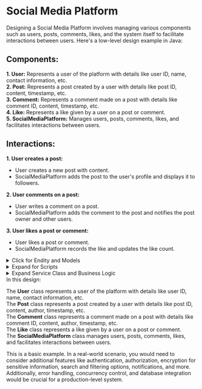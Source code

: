 # Social Media Platform

Designing a Social Media Platform involves managing various components such as users, posts, comments, likes, and the system itself to facilitate interactions between users. Here's a low-level design example in Java:

## Components:

**1.  User:** Represents a user of the platform with details like user ID, name, contact information, etc.<br />
**2.  Post:** Represents a post created by a user with details like post ID, content, timestamp, etc.<br />
**3.  Comment:** Represents a comment made on a post with details like comment ID, content, timestamp, etc.<br />
**4.  Like:** Represents a like given by a user on a post or comment.<br />
**5.  SocialMediaPlatform:** Manages users, posts, comments, likes, and facilitates interactions between users.<br />

## Interactions:

**1. User creates a post:**

*  User creates a new post with content.
*  SocialMediaPlatform adds the post to the user's profile and displays it to followers.
  
**2.  User comments on a post:**
*  User writes a comment on a post.
*  SocialMediaPlatform adds the comment to the post and notifies the post owner and other users.
  
**3.  User likes a post or comment:**
*  User likes a post or comment.
*  SocialMediaPlatform records the like and updates the like count.


<details>
  <summary> Click for Endity and Models</summary>

  ```ruby

@Entity
public class User {
    @Id
    private String userId;
    private String name;
    private String contactInfo;

    @OneToMany(mappedBy = "author")
    private List<Post> posts;

    @ManyToMany(mappedBy = "followers")
    private List<User> followers;

    // Constructors, getters, and setters
}

@Entity
public class Post {
    @Id
    private String postId;
    private String content;

    @ManyToOne
    @JoinColumn(name = "user_id")
    private User author;

    private Date timestamp;

    @OneToMany(mappedBy = "post")
    private List<Comment> comments;

    private int likeCount;
    // Constructors, getters, and setters
}


@Entity
public class Comment {
    @Id
    private String commentId;
    private String content;

    @ManyToOne
    @JoinColumn(name = "user_id")
    private User author;

    @ManyToOne
    @JoinColumn(name = "post_id")
    private Post post;

    private Date timestamp;
    // Constructors, getters, and setters
}

@Entity
public class Like {
    @Id
    @GeneratedValue(strategy = GenerationType.AUTO)
    private UUID likeId;

    @ManyToOne
    @JoinColumn(name = "user_id")
    private User user;

    @ManyToOne
    @JoinColumn(name = "post_id")
    private Post post;

    @ManyToOne
    @JoinColumn(name = "comment_id")
    private Comment comment;

    // Constructors, getters, and setters
}
  ```
</details>
<details>
  <summary>Expand for Scripts</summary>
  
```ruby
 In the Like entity:
* We added annotations to establish many-to-one relationships with User, Post, and Comment entities.
* Each relationship is mapped by a foreign key column in the likes table (user_id, post_id, comment_id).

Scripts

CREATE TABLE users (
    user_id VARCHAR(255) PRIMARY KEY,
    name VARCHAR(255),
    contact_info VARCHAR(255)
);

In the User entity, the mappedBy = "author" attribute in the @OneToMany annotation indicates that the User entity is the inverse side of the relationship with the Post entity. It correctly maps the posts field in the User entity to the author field in the Post entity.

CREATE TABLE posts (
    post_id VARCHAR(255) PRIMARY KEY,
    content TEXT,
    user_id VARCHAR(255),
    timestamp TIMESTAMP,
    like_count INT,
    FOREIGN KEY (user_id) REFERENCES users(user_id)
);

In the Post entity, the mappedBy = "post" attribute in the @OneToMany annotation indicates that the Post entity is the inverse side of the relationship with the Comment entity. It correctly maps the comments field in the Post entity to the post field in the Comment entity.

CREATE TABLE comments (
    comment_id VARCHAR(255) PRIMARY KEY,
    content TEXT,
    user_id VARCHAR(255),
    post_id VARCHAR(255),
    timestamp TIMESTAMP,
    FOREIGN KEY (user_id) REFERENCES users(user_id),
    FOREIGN KEY (post_id) REFERENCES posts(post_id)
); 
In the Comment entity, the mappedBy attribute is not needed because it does not have a bidirectional relationship with any other entity. Instead, it defines two @ManyToOne relationships with the User and Post entities, mapping the author and post fields respectively.

CREATE TABLE likes (
    like_id UUID PRIMARY KEY,
    user_id VARCHAR(255),
    post_id VARCHAR(255),
    comment_id VARCHAR(255),
    FOREIGN KEY (user_id) REFERENCES users(user_id),
    FOREIGN KEY (post_id) REFERENCES posts(post_id),
    FOREIGN KEY (comment_id) REFERENCES comments(comment_id)
);

In the Like entity, the mappedBy attribute is not used because it does not have a bidirectional relationship with any other entity. Instead, it defines three @ManyToOne relationships with the User, Post, and Comment entities, mapping the user, post, and comment fields respectively.

CREATE TABLE followers (
    user_id VARCHAR(255),
    follower_id VARCHAR(255),
    PRIMARY KEY (user_id, follower_id),
    FOREIGN KEY (user_id) REFERENCES users(user_id),
    FOREIGN KEY (follower_id) REFERENCES users(user_id)
);

CREATE TABLE user_posts (
    post_id VARCHAR(255) PRIMARY KEY,
    user_id VARCHAR(255) REFERENCES users(user_id)
);

1. Followers table will represent the many-to-many relationship between users and their followers.

In this script:
* The followers table represents the many-to-many relationship between users and their followers.
* It has two columns: user_id and follower_id, both of which are foreign keys referencing the user_id column in the users table.
* The combination of user_id and follower_id is the primary key to ensure that a user cannot have duplicate followers.

2. User-Posts Relationship table will represent the one-to-many relationship between users and their posts.

In this script:
* The user_posts table represents the one-to-many relationship between users and their posts.
* It has two columns: post_id and user_id, where user_id is a foreign key referencing the user_id column in the users table.

```
</details>


<details>
  <summary>Expand Service Class and Business Logic </summary>
  
```ruby
import java.util.*;

class SocialMediaPlatform {
    private Map<String, User> users;
    private Map<String, Post> posts;

    public SocialMediaPlatform() {
        this.users = new HashMap<>();
        this.posts = new HashMap<>();
    }

    public void registerUser(User user) {
        users.put(user.getUserId(), user);
    }

    public void createPost(String userId, String content) {
        User user = users.get(userId);
        if (user != null) {
            Post post = new Post(UUID.randomUUID().toString(), content, user, new Date(), new ArrayList<>(), 0);
            user.getPosts().add(post);
            posts.put(post.getPostId(), post);
        }
    }

    public void addComment(String postId, Comment comment) {
        Post post = posts.get(postId);
        if (post != null) {
            post.getComments().add(comment);
        }
    }

    public void likePost(String postId, User user) {
        Post post = posts.get(postId);
        if (post != null) {
            Like like = new Like(UUID.randomUUID().toString(), user, post, null);
            post.setLikeCount(post.getLikeCount() + 1);
        }
    }

    public void likeComment(String commentId, User user) {
        // Similar to likePost method, but for comments
    }

    // Other methods for user-specific operations, post-specific operations, etc.
}
```
</details>
In this design:

The **User** class represents a user of the platform with details like user ID, name, contact information, etc. <br />
The **Post** class represents a post created by a user with details like post ID, content, author, timestamp, etc. <br />
The **Comment** class represents a comment made on a post with details like comment ID, content, author, timestamp, etc.<br />
The **Like** class represents a like given by a user on a post or comment. <br />
The **SocialMediaPlatform** class manages users, posts, comments, likes, and facilitates interactions between users.<br />

This is a basic example. In a real-world scenario, you would need to consider additional features like authentication, authorization, encryption for sensitive information, search and filtering options, notifications, and more. Additionally, error handling, concurrency control, and database integration would be crucial for a production-level system.



